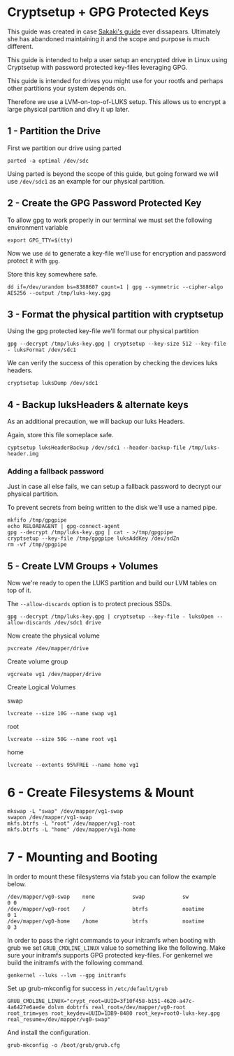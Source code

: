 # Cryptsetup + GPG Protected Keys

This guide was created in case [Sakaki's guide](https://wiki.gentoo.org/wiki/User:Sakaki/Sakaki%27s_EFI_Install_Guide) ever dissapears. Ultimately she has abandoned maintaining it and the scope and purpose is much different.

This guide is intended to help a user setup an encrypted drive in Linux using Cryptsetup with password protected key-files leveraging GPG.

This guide is intended for drives you might use for your rootfs and perhaps other partitions your system depends on. 

Therefore we use a LVM-on-top-of-LUKS setup. This allows us to encrypt a large physical partition and divy it up later.


## 1 - Partition the Drive

First we partition our drive using parted

`parted -a optimal /dev/sdc`

Using parted is beyond the scope of this guide, but going forward we will use `/dev/sdc1` as an example for our physical partition.

## 2 - Create the GPG Password Protected Key

To allow gpg to work properly in our terminal we must set the following environment variable

`export GPG_TTY=$(tty)`

Now we use `dd` to generate a key-file we'll use for encryption and password protect it with `gpg`.

Store this key somewhere safe.

`dd if=/dev/urandom bs=8388607 count=1 | gpg --symmetric --cipher-algo AES256 --output /tmp/luks-key.gpg`

## 3 - Format the physical partition with cryptsetup

Using the gpg protected key-file we'll format our physical partition

`gpg --decrypt /tmp/luks-key.gpg | cryptsetup --key-size 512 --key-file - luksFormat /dev/sdc1`

We can verify the success of this operation by checking the devices luks headers. 

`cryptsetup luksDump /dev/sdc1`

## 4 - Backup luksHeaders & alternate keys

As an additional precaution, we will backup our luks Headers.

Again, store this file someplace safe.

`cyptsetup luksHeaderBackup /dev/sdc1 --header-backup-file /tmp/luks-header.img`

### Adding a fallback password

Just in case all else fails, we can setup a fallback password to decrypt our physical partition.

To prevent secrets from being written to the disk we'll use a named pipe.

```
mkfifo /tmp/gpgpipe
echo RELOADAGENT | gpg-connect-agent
gpg --decrypt /tmp/luks-key.gpg | cat - >/tmp/gpgpipe
cryptsetup --key-file /tmp/gpgpipe luksAddKey /dev/sdZn
rm -vf /tmp/gpgpipe
```

## 5 - Create LVM Groups + Volumes

Now we're ready to open the LUKS partition and build our LVM tables on top of it.

The `--allow-discards` option is to protect precious SSDs.

`gpg --decrypt /tmp/luks-key.gpg | cryptsetup --key-file - luksOpen --allow-discards /dev/sdc1 drive`

Now create the physical volume

`pvcreate /dev/mapper/drive`

Create volume group

`vgcreate vg1 /dev/mapper/drive`

Create Logical Volumes

swap

`lvcreate --size 10G --name swap vg1`

root

`lvcreate --size 50G --name root vg1`

home

`lvcreate --extents 95%FREE --name home vg1`

# 6 - Create Filesystems & Mount

```
mkswap -L "swap" /dev/mapper/vg1-swap
swapon /dev/mapper/vg1-swap
mkfs.btrfs -L "root" /dev/mapper/vg1-root
mkfs.btrfs -L "home" /dev/mapper/vg1-home
```

# 7 - Mounting and Booting

In order to mount these filesystems via fstab you can follow the example below.

```
/dev/mapper/vg0-swap    none            swap            sw              0 0
/dev/mapper/vg0-root    /               btrfs           noatime         0 1
/dev/mapper/vg0-home    /home           btrfs           noatime         0 3
```

In order to pass the right commands to your initramfs when booting with grub we set `GRUB_CMDLINE_LINUX` value to something like the following. Make sure your initramfs supports GPG protected key-files. For genkernel we build the initramfs with the following command.

`genkernel --luks --lvm --gpg initramfs`

Set up grub-mkconfig for success in `/etc/default/grub`

`GRUB_CMDLINE_LINUX="crypt_root=UUID=3f10f458-b151-4620-a47c-4a6427e6aede dolvm dobtrfs real_root=/dev/mapper/vg0-root root_trim=yes root_keydev=UUID=1DB9-8480 root_key=root0-luks-key.gpg real_resume=/dev/mapper/vg0-swap"`

And install the configuration.

`grub-mkconfig -o /boot/grub/grub.cfg`

